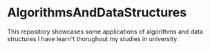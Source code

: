 # AlgorithmsAndDataStructures
This repository showcases some applications of algorithms and data structures I have learn't thorughout my studies in university.
